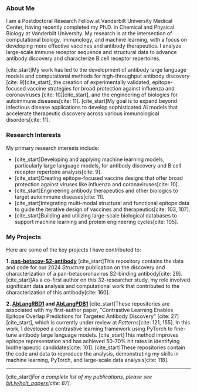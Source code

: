 ### About Me

I am a Postdoctoral Research Fellow at Vanderbilt University Medical Center, having recently completed my Ph.D. in Chemical and Physical Biology at Vanderbilt University. My research is at the intersection of computational biology, immunology, and machine learning, with a focus on developing more effective vaccines and antibody therapeutics. I analyze large-scale immune receptor sequence and structural data to advance antibody discovery and characterize B cell receptor repertoires.

[cite_start]My work has led to the development of antibody large language models and computational methods for high-throughput antibody discovery [cite: 9][cite_start], the creation of experimentally validated, epitope-focused vaccine strategies for broad protection against influenza and coronaviruses [cite: 10][cite_start], and the engineering of biologics for autoimmune diseases[cite: 11]. [cite_start]My goal is to expand beyond infectious disease applications to develop sophisticated AI models that accelerate therapeutic discovery across various immunological disorders[cite: 11].

### Research Interests

My primary research interests include:
* [cite_start]Developing and applying machine learning models, particularly large language models, for antibody discovery and B cell receptor repertoire analysis[cite: 9].
* [cite_start]Creating epitope-focused vaccine designs that offer broad protection against viruses like influenza and coronaviruses[cite: 10].
* [cite_start]Engineering antibody therapeutics and other biologics to target autoimmune diseases[cite: 11].
* [cite_start]Integrating multi-modal structural and functional epitope data to guide the iterative design of vaccines and therapeutics[cite: 103, 107].
* [cite_start]Building and utilizing large-scale biological databases to support machine learning and protein engineering cycles[cite: 105].

### My Projects

Here are some of the key projects I have contributed to:

**1. [pan-betacov-S2-antibody](https://github.com/IGlab-VUMC/pan-betacov-S2-antibody)**
[cite_start]This repository contains the data and code for our 2024 *Structure* publication on the discovery and characterization of a pan-betacoronavirus S2-binding antibody[cite: 29]. [cite_start]As a co-first author on this 32-researcher study, my role involved significant data analysis and computational work that contributed to the characterization of this antibody[cite: 160].

**2. [AbLangRBD1](https://github.com/IGlab-VUMC/AbLangRBD1) and [AbLangPDB1](https://github.com/IGlab-VUMC/AbLangPDB1)**
[cite_start]These repositories are associated with my first-author paper, "Contrastive Learning Enables Epitope Overlap Predictions for Targeted Antibody Discovery" [cite: 27][cite_start], which is currently under review at *Patterns*[cite: 121, 155]. In this work, I developed a contrastive learning framework using PyTorch to fine-tune antibody large language models. [cite_start]This method improves epitope representation and has achieved 50-70% hit rates in identifying biotherapeutic candidates[cite: 101]. [cite_start]These repositories contain the code and data to reproduce the analysis, demonstrating my skills in machine learning, PyTorch, and large-scale data analysis[cite: 118].

---
[cite_start]*For a complete list of my publications, please see [bit.ly/holt_papers](http://bit.ly/holt_papers)[cite: 87].*
